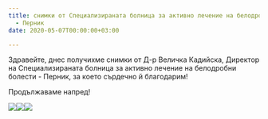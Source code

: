 ```yaml
---
title: снимки от Специализираната болница за активно лечение на белодробни болести
  - Перник
date: 2020-05-07T00:00:00+03:00

---
```

Здравейте, днес получихме снимки от Д-р Величка Кадийска, Директор на Специализираната болница за активно лечение на белодробни болести - Перник, за което сърдечно й благодарим!

Продължаваме напред!

![](/images/2002a5a4f74d7f248f664a597ef814f8.jpeg)![](/images/7b05ce6791f3645ab34de4884361b078.jpeg)![](/images/29bbcb15b721c785bab827e64968ed49.jpeg)